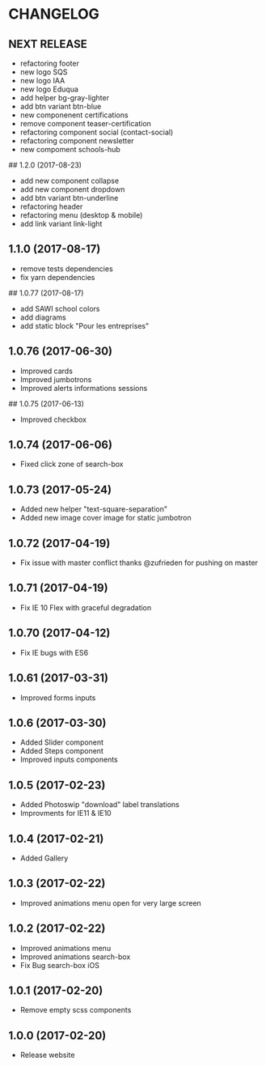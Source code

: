 CHANGELOG
=========

## NEXT RELEASE
 - refactoring footer
 - new logo SQS
 - new logo IAA
 - new logo Eduqua
 - add helper bg-gray-lighter
 - add btn variant btn-blue
 - new componenent certifications
 - remove component teaser-certification
 - refactoring component social (contact-social)
 - refactoring component newsletter
 - new compoment schools-hub

## 1.2.0 (2017-08-23)
 - add new component collapse
 - add new component dropdown
 - add btn variant btn-underline
 - refactoring header
 - refactoring menu (desktop & mobile)
 - add link variant link-light

## 1.1.0 (2017-08-17)
 - remove tests dependencies
 - fix yarn dependencies

## 1.0.77 (2017-08-17)
 - add SAWI school colors
 - add diagrams
 - add static block "Pour les entreprises"
 
## 1.0.76 (2017-06-30)
 - Improved cards
 - Improved jumbotrons
 - Improved alerts informations sessions

## 1.0.75 (2017-06-13)
 - Improved checkbox

## 1.0.74 (2017-06-06)
 - Fixed click zone of search-box

## 1.0.73 (2017-05-24)
 - Added new helper "text-square-separation"
 - Added new image cover image for static jumbotron 

## 1.0.72 (2017-04-19)
 - Fix issue with master conflict thanks @zufrieden for pushing on master

## 1.0.71 (2017-04-19)
 - Fix IE 10 Flex with graceful degradation

## 1.0.70 (2017-04-12)
 - Fix IE bugs with ES6

## 1.0.61 (2017-03-31)
 - Improved forms inputs

## 1.0.6 (2017-03-30)
 - Added Slider component
 - Added Steps component
 - Improved inputs components

## 1.0.5 (2017-02-23)
 - Added Photoswip "download" label translations
 - Improvments for IE11 & IE10

## 1.0.4 (2017-02-21)
 - Added Gallery

## 1.0.3 (2017-02-22)
 - Improved animations menu open for very large screen

## 1.0.2 (2017-02-22)
 - Improved animations menu
 - Improved animations search-box
 - Fix Bug search-box iOS

## 1.0.1 (2017-02-20)
 - Remove empty scss components

## 1.0.0 (2017-02-20)
 - Release website
